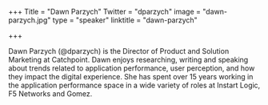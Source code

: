 +++
Title = "Dawn Parzych"
Twitter = "dparzych"
image = "dawn-parzych.jpg"
type = "speaker"
linktitle = "dawn-parzych"

+++

Dawn Parzych (@dparzych) is the Director of Product and Solution Marketing at Catchpoint. Dawn enjoys researching, writing and speaking about trends related to application performance, user perception, and how they impact the digital experience. She has spent over 15 years working in the application performance space in a wide variety of roles at Instart Logic, F5 Networks and Gomez.
